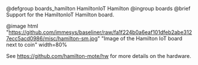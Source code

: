 @defgroup    boards_hamilton HamiltonIoT Hamilton
@ingroup     boards
@brief       Support for the HamiltonIoT Hamilton board.

@image html "https://github.com/immesys/baseliner/raw/fa1f224b0a6eaf101dfeb2abe3127ecc5acd0986/misc/hamilton-sm.jpg" "Image of the Hamilton IoT board next to coin" width=80%

See https://github.com/hamilton-mote/hw for more details on the hardware.
